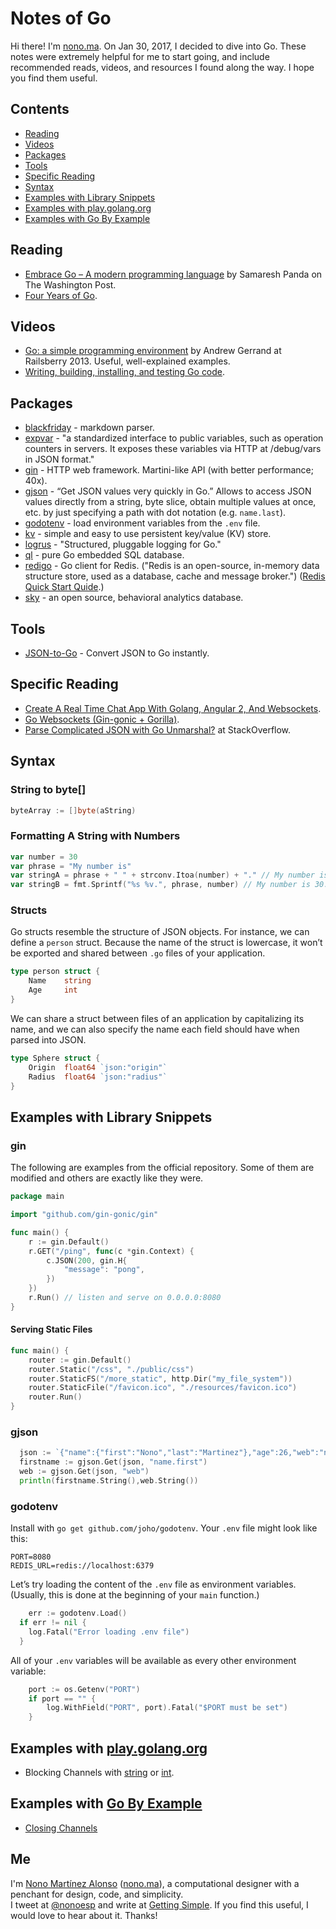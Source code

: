 # Notes of Go

Hi there! I'm [nono.ma](http://nono.ma). On Jan 30, 2017, I decided to dive into Go. These notes were extremely helpful for me to start going, and include recommended reads, videos, and resources I found along the way. I hope you find them useful.

## Contents

* [Reading](#reading)
* [Videos](#videos)
* [Packages](#packages)
* [Tools](#tools)
* [Specific Reading](#specific-reading)
* [Syntax](#syntax)
* [Examples with Library Snippets](#examples-library-snippets)
* [Examples with play.golang.org](#examples-playgolangorg)
* [Examples with Go By Example](#examples-go-by-example)

## Reading

* [Embrace Go – A modern programming language](https://developer.washingtonpost.com/pb/blog/post/2016/04/06/embrace-go/) by Samaresh Panda on The Washington Post.
* [Four Years of Go](https://blog.golang.org/4years).

## Videos

* [Go: a simple programming environment](https://vimeo.com/69237265) by Andrew Gerrand at Railsberry 2013. Useful, well-explained examples.
* [Writing, building, installing, and testing Go code](https://www.youtube.com/watch?v=XCsL89YtqCs).

## Packages

* [blackfriday](http://github.com/russross/blackfriday) - markdown parser.
* [expvar](https://golang.org/pkg/expvar/) - "a standardized interface to public variables, such as operation counters in servers. It exposes these variables via HTTP at /debug/vars in JSON format."
* [gin](https://github.com/gin-gonic/gin) - HTTP web framework. Martini-like API (with better performance; 40x).
* [gjson](https://github.com/tidwall/gjson) - “Get JSON values very quickly in Go.” Allows to access JSON values directly from a string, byte slice, obtain multiple values at once, etc. by just specifying a path with dot notation (e.g. `name.last`).
* [godotenv](http://github.com/joho/godotenv) - load environment variables from the `.env` file.
* [kv](https://github.com/cznic/kv) - simple and easy to use persistent key/value (KV) store.
* [logrus](https://github.com/Sirupsen/logrus) - "Structured, pluggable logging for Go."
* [ql](https://github.com/cznic/ql) - pure Go embedded SQL database.
* [redigo](https://github.com/garyburd/redigo/) - Go client for Redis. ("Redis is an open-source, in-memory data structure store, used as a database, cache and message broker.") ([Redis Quick Start Quide](https://redis.io/topics/quickstart).)
* [sky](https://github.com/Shopify/sky) - an open source, behavioral analytics database.

## Tools

* [JSON-to-Go](https://mholt.github.io/json-to-go/) - Convert JSON to Go instantly.

## Specific Reading

* [Create A Real Time Chat App With Golang, Angular 2, And Websockets](https://www.thepolyglotdeveloper.com/2016/12/create-real-time-chat-app-golang-angular-2-websockets/).
* [Go Websockets (Gin-gonic + Gorilla)](http://arlimus.github.io/articles/gin.and.gorilla/).
* [Parse Complicated JSON with Go Unmarshal?](http://stackoverflow.com/questions/30341588/how-to-parse-a-complicated-json-with-go-lang-unmarshal) at StackOverflow.

## Syntax

### String to byte[]

```go
byteArray := []byte(aString)
```

### Formatting A String with Numbers

```go
var number = 30
var phrase = "My number is"
var stringA = phrase + " " + strconv.Itoa(number) + "." // My number is 30.
var stringB = fmt.Sprintf("%s %v.", phrase, number) // My number is 30.
```

### Structs

Go structs resemble the structure of JSON objects. For instance, we can define a `person` struct. Because the name of the struct is lowercase, it won’t be exported and shared between `.go` files of your application.

```go
type person struct {
	Name	string
	Age		int
}
```

We can share a struct between files of an application by capitalizing its name, and we can also specify the name each field should have when parsed into JSON.

```go
type Sphere struct {
	Origin	float64	`json:"origin"`
	Radius	float64	`json:"radius"`
}
```

## Examples with Library Snippets

### gin

The following are examples from the official repository. Some of them are modified and others are exactly like they were.

```go
package main

import "github.com/gin-gonic/gin"

func main() {
    r := gin.Default()
    r.GET("/ping", func(c *gin.Context) {
        c.JSON(200, gin.H{
            "message": "pong",
        })
    })
    r.Run() // listen and serve on 0.0.0.0:8080
}
```

#### Serving Static Files

```go
func main() {
    router := gin.Default()
    router.Static("/css", "./public/css")
    router.StaticFS("/more_static", http.Dir("my_file_system"))
    router.StaticFile("/favicon.ico", "./resources/favicon.ico")
    router.Run()
}
```

### gjson

```go
  json := `{"name":{"first":"Nono","last":"Martinez"},"age":26,"web":"nono.ma"}`
  firstname := gjson.Get(json, "name.first")
  web := gjson.Get(json, "web")
  println(firstname.String(),web.String())
```

### godotenv

Install with `go get github.com/joho/godotenv`. Your `.env` file might look like this:

```
PORT=8080
REDIS_URL=redis://localhost:6379
```

Let’s try loading the content of the `.env` file as environment variables. (Usually, this is done at the beginning of your `main` function.)

```go
	err := godotenv.Load()
  if err != nil {
    log.Fatal("Error loading .env file")
  }
```

All of your `.env` variables will be available as every other environment variable:

```go
	port := os.Getenv("PORT")
	if port == "" {
		log.WithField("PORT", port).Fatal("$PORT must be set")
	}
```

## Examples with [play.golang.org](http://play.golang.org)

* Blocking Channels with [string](https://play.golang.org/p/hGCtCoxZhO) or [int](https://play.golang.org/p/wfjgXvphSg).

## Examples with [Go By Example](http://gobyexample.com)

* [Closing Channels](https://gobyexample.com/closing-channels)

## Me

I'm [Nono Martínez Alonso](http://nono.ma) ([nono.ma](http://nono.ma)), a computational designer with a penchant for design, code, and simplicity.  
I tweet at [@nonoesp](http://www.twitter.com/nonoesp) and write at [Getting Simple](http://gettingsimple.com/). If you find this useful, I would love to hear about it. Thanks!
